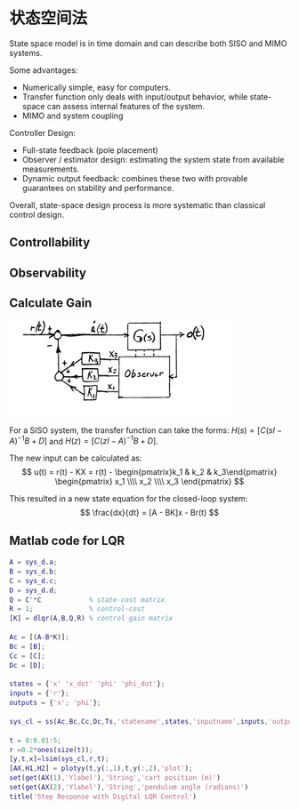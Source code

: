 # 状态空间法


State space model is in time domain and can describe both SISO and MIMO systems.

Some advantages:

- Numerically simple, easy for computers.
- Transfer function only deals with input/output behavior, while state-space can assess internal features of the system.
- MIMO and system coupling

Controller Design:

- Full-state feedback (pole placement)
- Observer / estimator design: estimating the system state from available measurements.
- Dynamic output feedback: combines these two with provable guarantees on stability and performance.

Overall, state-space design process is more systematic than classical control design.


## Controllability



## Observability



## Calculate Gain
![](assets/markdown-img-paste-20170412215404210.png)

For a SISO system, the transfer function can take the forms: $H(s) = [C(sI-A)^{-1}B + D]$ and $H(z) = [C(zI-A)^{-1}B + D]$.

The new input can be calculated as:
$$
u(t) = r(t) - KX = r(t) - \begin{pmatrix}k_1 & k_2 & k_3\end{pmatrix}
\begin{pmatrix} x_1 \\\\ x_2 \\\\ x_3 \end{pmatrix}
$$

This resulted in a new state equation for the closed-loop system:
$$
\frac{dx}{dt} = [A - BK]x - Br(t)
$$



## Matlab code for LQR

```matlab
A = sys_d.a;
B = sys_d.b;
C = sys_d.c;
D = sys_d.d;
Q = C'*C            % state-cost matrix
R = 1;              % control-cost
[K] = dlqr(A,B,Q,R) % control gain matrix

Ac = [(A-B*K)];
Bc = [B];
Cc = [C];
Dc = [D];

states = {'x' 'x_dot' 'phi' 'phi_dot'};
inputs = {'r'};
outputs = {'x'; 'phi'};

sys_cl = ss(Ac,Bc,Cc,Dc,Ts,'statename',states,'inputname',inputs,'outputname',outputs);

t = 0:0.01:5;
r =0.2*ones(size(t));
[y,t,x]=lsim(sys_cl,r,t);
[AX,H1,H2] = plotyy(t,y(:,1),t,y(:,2),'plot');
set(get(AX(1),'Ylabel'),'String','cart position (m)')
set(get(AX(2),'Ylabel'),'String','pendulum angle (radians)')
title('Step Response with Digital LQR Control')
```
